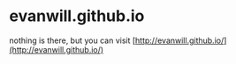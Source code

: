 # evanwill.github.io

nothing is there, but you can visit [http://evanwill.github.io/](http://evanwill.github.io/)
